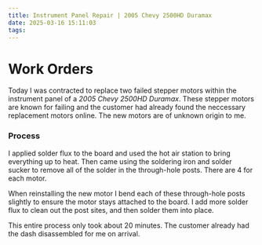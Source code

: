 ```yaml
---
title: Instrument Panel Repair | 2005 Chevy 2500HD Duramax
date: 2025-03-16 15:11:03
tags:
---
```

# Work Orders

Today I was contracted to replace two failed stepper motors within the instrument panel of a *2005 Chevy 2500HD Duramax*.
These stepper motors are known for failing and the customer had already found the neccessary replacement motors online. The new motors are of unknown origin to me.

### Process

I applied solder flux to the board and used the hot air station to bring everything up to heat. Then came using the soldering iron and solder sucker to remove all of the solder in the through-hole posts. There are 4 for each motor.

When reinstalling the new motor I bend each of these through-hole posts slightly to ensure the motor stays attached to the board. I add more solder flux to clean out the post sites, and then solder them into place.

This entire process only took about 20 minutes. The customer already had the dash disassembled for me on arrival.